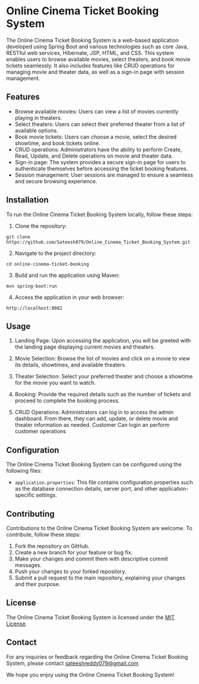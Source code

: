 # Online Cinema Ticket Booking System

The Online Cinema Ticket Booking System is a web-based application developed using Spring Boot and various technologies such as core Java, RESTful web services, Hibernate, JSP, HTML, and CSS. This system enables users to browse available movies, select theaters, and book movie tickets seamlessly. It also includes features like CRUD operations for managing movie and theater data, as well as a sign-in page with session management.

## Features

- Browse available movies: Users can view a list of movies currently playing in theaters.
- Select theaters: Users can select their preferred theater from a list of available options.
- Book movie tickets: Users can choose a movie, select the desired showtime, and book tickets online.
- CRUD operations: Administrators have the ability to perform Create, Read, Update, and Delete operations on movie and theater data.
- Sign-in page: The system provides a secure sign-in page for users to authenticate themselves before accessing the ticket booking features.
- Session management: User sessions are managed to ensure a seamless and secure browsing experience.

## Installation

To run the Online Cinema Ticket Booking System locally, follow these steps:

1. Clone the repository:

```
git clone https://github.com/Sateesh079/Online_Cinema_Ticket_Booking_System.git
```

2. Navigate to the project directory:

```
cd online-cinema-ticket-booking
```

3. Build and run the application using Maven:

```
mvn spring-boot:run
```

4. Access the application in your web browser:

```
http://localhost:8082
```

## Usage

1. Landing Page: Upon accessing the application, you will be greeted with the landing page displaying current movies and theaters.

2. Movie Selection: Browse the list of movies and click on a movie to view its details, showtimes, and available theaters.

3. Theater Selection: Select your preferred theater and choose a showtime for the movie you want to watch.

4. Booking: Provide the required details such as the number of tickets and proceed to complete the booking process.

5. CRUD Operations: Administrators can log in to access the admin dashboard. From there, they can add, update, or delete movie and theater information as needed. Customer Can login an perform customer operations

## Configuration

The Online Cinema Ticket Booking System can be configured using the following files:

- `application.properties`: This file contains configuration properties such as the database connection details, server port, and other application-specific settings.

## Contributing

Contributions to the Online Cinema Ticket Booking System are welcome. To contribute, follow these steps:

1. Fork the repository on GitHub.
2. Create a new branch for your feature or bug fix.
3. Make your changes and commit them with descriptive commit messages.
4. Push your changes to your forked repository.
5. Submit a pull request to the main repository, explaining your changes and their purpose.

## License

The Online Cinema Ticket Booking System is licensed under the [MIT License](https://opensource.org/licenses/MIT).

## Contact

For any inquiries or feedback regarding the Online Cinema Ticket Booking System, please contact sateeshreddy079@gmail.com

We hope you enjoy using the Online Cinema Ticket Booking System!
